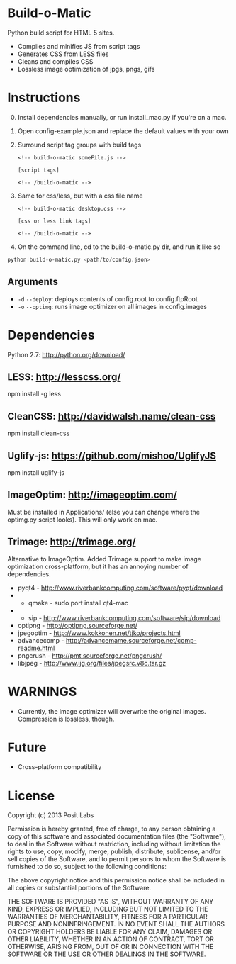 Build-o-Matic
=============

Python build script for HTML 5 sites.

- Compiles and minifies JS from script tags
- Generates CSS from LESS files
- Cleans and compiles CSS 
- Lossless image optimization of jpgs, pngs, gifs


Instructions
=============
0. Install dependencies manually, or run install_mac.py if you're on a mac.
1. Open config-example.json and replace the default values with your own
2. Surround script tag groups with build tags

	```
	<!-- build-o-matic someFile.js -->
	```

	```
	[script tags]
	```

	```
	<!-- /build-o-matic -->
	```

3. Same for css/less, but with a css file name

	```
	<!-- build-o-matic desktop.css -->
	```

	```
	[css or less link tags]
	```

	```
	<!-- /build-o-matic -->
	```

4. On the command line, cd to the build-o-matic.py dir, and run it like so
```python
python build-o-matic.py <path/to/config.json>
```

Arguments
-----------
- `-d` `--deploy`: deploys contents of config.root to config.ftpRoot
- `-o` `--optimg`: runs image optimizer on all images in config.images

Dependencies
=============

Python 2.7: http://python.org/download/

LESS: http://lesscss.org/
-----------
npm install -g less

CleanCSS: http://davidwalsh.name/clean-css
-----------
npm install clean-css

Uglify-js: https://github.com/mishoo/UglifyJS
-----------
npm install uglify-js

ImageOptim: http://imageoptim.com/
-----------
Must be installed in Applications/ (else you can change where the optimg.py script looks). This will only work on mac.

Trimage: http://trimage.org/
-----------

Alternative to ImageOptim. Added Trimage support to make image optimization cross-platform, but it has an annoying number of dependencies.
- pyqt4 - http://www.riverbankcomputing.com/software/pyqt/download
- - qmake - sudo port install qt4-mac
- - sip - http://www.riverbankcomputing.com/software/sip/download
- optipng - http://optipng.sourceforge.net/
- jpegoptim - http://www.kokkonen.net/tjko/projects.html
- advancecomp - http://advancemame.sourceforge.net/comp-readme.html
- pngcrush - http://pmt.sourceforge.net/pngcrush/
- libjpeg - http://www.ijg.org/files/jpegsrc.v8c.tar.gz


WARNINGS
===========
- Currently, the image optimizer will overwrite the original images. Compression is lossless, though.


Future
===========
- Cross-platform compatibility


License
===========
Copyright (c) 2013 Posit Labs

Permission is hereby granted, free of charge, to any person obtaining a copy of this software and associated documentation files (the "Software"), to deal in the Software without restriction, including without limitation the rights to use, copy, modify, merge, publish, distribute, sublicense, and/or sell copies of the Software, and to permit persons to whom the Software is furnished to do so, subject to the following conditions:

The above copyright notice and this permission notice shall be included in all copies or substantial portions of the Software.

THE SOFTWARE IS PROVIDED "AS IS", WITHOUT WARRANTY OF ANY KIND, EXPRESS OR IMPLIED, INCLUDING BUT NOT LIMITED TO THE WARRANTIES OF MERCHANTABILITY, FITNESS FOR A PARTICULAR PURPOSE AND NONINFRINGEMENT. IN NO EVENT SHALL THE AUTHORS OR COPYRIGHT HOLDERS BE LIABLE FOR ANY CLAIM, DAMAGES OR OTHER LIABILITY, WHETHER IN AN ACTION OF CONTRACT, TORT OR OTHERWISE, ARISING FROM, OUT OF OR IN CONNECTION WITH THE SOFTWARE OR THE USE OR OTHER DEALINGS IN THE SOFTWARE.